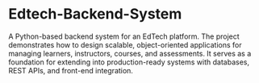# Edtech-Backend-System
A Python-based backend system for an EdTech platform. The project demonstrates how to design scalable, object-oriented applications for managing learners, instructors, courses, and assessments. It serves as a foundation for extending into production-ready systems with databases, REST APIs, and front-end integration.

